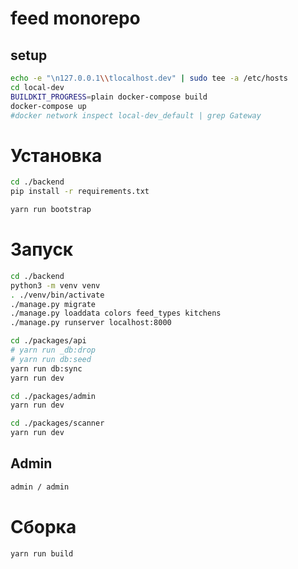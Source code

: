 # feed monorepo


## setup

```bash
echo -e "\n127.0.0.1\\tlocalhost.dev" | sudo tee -a /etc/hosts
cd local-dev
BUILDKIT_PROGRESS=plain docker-compose build
docker-compose up
#docker network inspect local-dev_default | grep Gateway
```


# Установка
```bash
cd ./backend
pip install -r requirements.txt
```

```bash
yarn run bootstrap
```

# Запуск

```bash
cd ./backend
python3 -m venv venv
. ./venv/bin/activate
./manage.py migrate
./manage.py loaddata colors feed_types kitchens
./manage.py runserver localhost:8000
```

```bash
cd ./packages/api
# yarn run _db:drop
# yarn run db:seed
yarn run db:sync
yarn run dev
```

```bash
cd ./packages/admin
yarn run dev
```

```bash
cd ./packages/scanner
yarn run dev
```

## Admin

```bash
admin / admin
```

# Сборка

```bash
yarn run build
```
